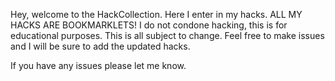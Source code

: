 Hey, welcome to the HackCollection. Here I enter in my hacks.
ALL MY HACKS ARE BOOKMARKLETS!
I do not condone hacking, this is for educational purposes.
This is all subject to change. Feel free to make issues and I will be sure to add the updated hacks.

If you have any issues please let me know.
